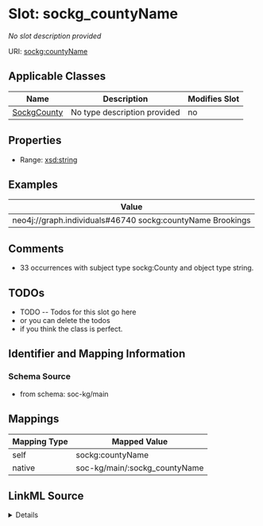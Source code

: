 

# Slot: sockg_countyName


_No slot description provided_





URI: [sockg:countyName](http://www.semanticweb.org/sockg/ontologies/2024/0/soil-carbon-ontology/countyName)



<!-- no inheritance hierarchy -->





## Applicable Classes

| Name | Description | Modifies Slot |
| --- | --- | --- |
| [SockgCounty](../classes/SockgCounty.md) | No type description provided |  no  |







## Properties

* Range: [xsd:string](http://www.w3.org/2001/XMLSchema#string)






## Examples

| Value |
| --- |
| neo4j://graph.individuals#46740 sockg:countyName Brookings |

## Comments

* 33 occurrences with subject type sockg:County and object type string.

## TODOs

* TODO -- Todos for this slot go here
* or you can delete the todos
* if you think the class is perfect.

## Identifier and Mapping Information







### Schema Source


* from schema: soc-kg/main




## Mappings

| Mapping Type | Mapped Value |
| ---  | ---  |
| self | sockg:countyName |
| native | soc-kg/main/:sockg_countyName |




## LinkML Source

<details>
```yaml
name: sockg_countyName
description: No slot description provided
todos:
- TODO -- Todos for this slot go here
- or you can delete the todos
- if you think the class is perfect.
comments:
- 33 occurrences with subject type sockg:County and object type string.
examples:
- value: neo4j://graph.individuals#46740 sockg:countyName Brookings
from_schema: soc-kg/main
rank: 1000
slot_uri: sockg:countyName
alias: sockg_countyName
domain_of:
- sockg_County
range: string

```
</details>